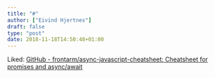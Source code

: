 ```yaml
---
title: "#"
author: ["Eivind Hjertnes"]
draft: false
type: "post"
date: 2018-11-18T14:50:48+01:00
---
```


Liked:
[GitHub -
frontarm/async-javascript-cheatsheet: Cheatsheet for promises and
async/await](https://github.com/frontarm/async-javascript-cheatsheet)
